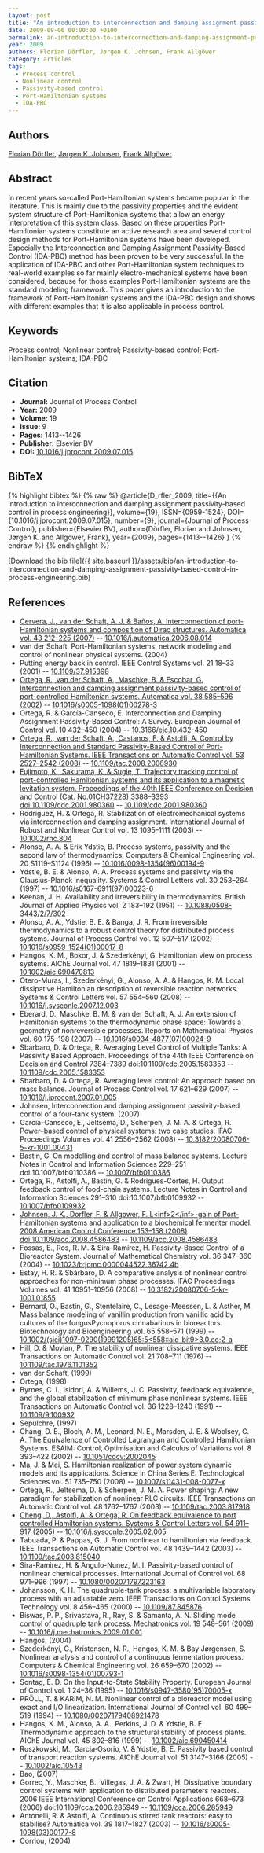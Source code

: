 ```yaml
---
layout: post
title: "An introduction to interconnection and damping assignment passivity-based control in process engineering"
date: 2009-09-06 00:00:00 +0100
permalink: an-introduction-to-interconnection-and-damping-assignment-passivity-based-control-in-process-engineering
year: 2009
authors: Florian Dörfler, Jørgen K. Johnsen, Frank Allgöwer
category: articles
tags:
  - Process control
  - Nonlinear control
  - Passivity-based control
  - Port-Hamiltonian systems
  - IDA-PBC
---
```

 
## Authors
[Florian Dörfler](authors/florian-dorfler), [Jørgen K. Johnsen](authors/jorgen-k-johnsen), [Frank Allgöwer](authors/frank-allgower)
 
## Abstract
In recent years so-called Port-Hamiltonian systems became popular in the literature. This is mainly due to the passivity properties and the evident system structure of Port-Hamiltonian systems that allow an energy interpretation of this system class. Based on these properties Port-Hamiltonian systems constitute an active research area and several control design methods for Port-Hamiltonian systems have been developed. Especially the Interconnection and Damping Assignment Passivity-Based Control (IDA-PBC) method has been proven to be very successful. In the application of IDA-PBC and other Port-Hamiltonian system techniques to real-world examples so far mainly electro-mechanical systems have been considered, because for those examples Port-Hamiltonian systems are the standard modeling framework. This paper gives an introduction to the framework of Port-Hamiltonian systems and the IDA-PBC design and shows with different examples that it is also applicable in process control.
 
## Keywords
Process control; Nonlinear control; Passivity-based control; Port-Hamiltonian systems; IDA-PBC
 
## Citation
- **Journal:** Journal of Process Control
- **Year:** 2009
- **Volume:** 19
- **Issue:** 9
- **Pages:** 1413--1426
- **Publisher:** Elsevier BV
- **DOI:** [10.1016/j.jprocont.2009.07.015](https://doi.org/10.1016/j.jprocont.2009.07.015)
 
## BibTeX
{% highlight bibtex %}
{% raw %}
@article{D_rfler_2009,
  title={{An introduction to interconnection and damping assignment passivity-based control in process engineering}},
  volume={19},
  ISSN={0959-1524},
  DOI={10.1016/j.jprocont.2009.07.015},
  number={9},
  journal={Journal of Process Control},
  publisher={Elsevier BV},
  author={Dörfler, Florian and Johnsen, Jørgen K. and Allgöwer, Frank},
  year={2009},
  pages={1413--1426}
}
{% endraw %}
{% endhighlight %}
 
[Download the bib file]({{ site.baseurl }}/assets/bib/an-introduction-to-interconnection-and-damping-assignment-passivity-based-control-in-process-engineering.bib)
 
## References
- [Cervera, J., van der Schaft, A. J. & Baños, A. Interconnection of port-Hamiltonian systems and composition of Dirac structures. Automatica vol. 43 212–225 (2007)](interconnection-of-port-hamiltonian-systems-and-composition-of-dirac-structures) -- [10.1016/j.automatica.2006.08.014](https://doi.org/10.1016/j.automatica.2006.08.014)
- van der Schaft, Port-Hamiltonian systems: network modeling and control of nonlinear physical systems. (2004)
- Putting energy back in control. IEEE Control Systems vol. 21 18–33 (2001) -- [10.1109/37.915398](https://doi.org/10.1109/37.915398)
- [Ortega, R., van der Schaft, A., Maschke, B. & Escobar, G. Interconnection and damping assignment passivity-based control of port-controlled Hamiltonian systems. Automatica vol. 38 585–596 (2002)](interconnection-and-damping-assignment-passivity-based-control-of-port-controlled-hamiltonian-systems) -- [10.1016/s0005-1098(01)00278-3](https://doi.org/10.1016/s0005-1098(01)00278-3)
- Ortega, R. & García-Canseco, E. Interconnection and Damping Assignment Passivity-Based Control: A Survey. European Journal of Control vol. 10 432–450 (2004) -- [10.3166/ejc.10.432-450](https://doi.org/10.3166/ejc.10.432-450)
- [Ortega, R., van der Schaft, A., Castanos, F. & Astolfi, A. Control by Interconnection and Standard Passivity-Based Control of Port-Hamiltonian Systems. IEEE Transactions on Automatic Control vol. 53 2527–2542 (2008)](control-by-interconnection-and-standard-passivity-based-control-of-port-hamiltonian-systems) -- [10.1109/tac.2008.2006930](https://doi.org/10.1109/tac.2008.2006930)
- [Fujimoto, K., Sakurama, K. & Sugie, T. Trajectory tracking control of port-controlled Hamiltonian systems and its application to a magnetic levitation system. Proceedings of the 40th IEEE Conference on Decision and Control (Cat. No.01CH37228) 3388–3393 doi:10.1109/cdc.2001.980360](trajectory-tracking-control-of-port-controlled-hamiltonian-systems-and-its-application-to-a-magnetic-levitation-system) -- [10.1109/cdc.2001.980360](https://doi.org/10.1109/cdc.2001.980360)
- Rodríguez, H. & Ortega, R. Stabilization of electromechanical systems via interconnection and damping assignment. International Journal of Robust and Nonlinear Control vol. 13 1095–1111 (2003) -- [10.1002/rnc.804](https://doi.org/10.1002/rnc.804)
- Alonso, A. A. & Erik Ydstie, B. Process systems, passivity and the second law of thermodynamics. Computers &amp; Chemical Engineering vol. 20 S1119–S1124 (1996) -- [10.1016/0098-1354(96)00194-9](https://doi.org/10.1016/0098-1354(96)00194-9)
- Ydstie, B. E. & Alonso, A. A. Process systems and passivity via the Clausius-Planck inequality. Systems &amp; Control Letters vol. 30 253–264 (1997) -- [10.1016/s0167-6911(97)00023-6](https://doi.org/10.1016/s0167-6911(97)00023-6)
- Keenan, J. H. Availability and irreversibility in thermodynamics. British Journal of Applied Physics vol. 2 183–192 (1951) -- [10.1088/0508-3443/2/7/302](https://doi.org/10.1088/0508-3443/2/7/302)
- Alonso, A. A., Ydstie, B. E. & Banga, J. R. From irreversible thermodynamics to a robust control theory for distributed process systems. Journal of Process Control vol. 12 507–517 (2002) -- [10.1016/s0959-1524(01)00017-8](https://doi.org/10.1016/s0959-1524(01)00017-8)
- Hangos, K. M., Bokor, J. & Szederkényi, G. Hamiltonian view on process systems. AIChE Journal vol. 47 1819–1831 (2001) -- [10.1002/aic.690470813](https://doi.org/10.1002/aic.690470813)
- Otero-Muras, I., Szederkényi, G., Alonso, A. A. & Hangos, K. M. Local dissipative Hamiltonian description of reversible reaction networks. Systems &amp; Control Letters vol. 57 554–560 (2008) -- [10.1016/j.sysconle.2007.12.003](https://doi.org/10.1016/j.sysconle.2007.12.003)
- Eberard, D., Maschke, B. M. & van der Schaft, A. J. An extension of Hamiltonian systems to the thermodynamic phase space: Towards a geometry of nonreversible processes. Reports on Mathematical Physics vol. 60 175–198 (2007) -- [10.1016/s0034-4877(07)00024-9](https://doi.org/10.1016/s0034-4877(07)00024-9)
- Sbarbaro, D. & Ortega, R. Averaging Level Control of Multiple Tanks: A Passivity Based Approach. Proceedings of the 44th IEEE Conference on Decision and Control 7384–7389 doi:10.1109/cdc.2005.1583353 -- [10.1109/cdc.2005.1583353](https://doi.org/10.1109/cdc.2005.1583353)
- Sbarbaro, D. & Ortega, R. Averaging level control: An approach based on mass balance. Journal of Process Control vol. 17 621–629 (2007) -- [10.1016/j.jprocont.2007.01.005](https://doi.org/10.1016/j.jprocont.2007.01.005)
- Johnsen, Interconnection and damping assignment passivity-based control of a four-tank system. (2007)
- García–Canseco, E., Jeltsema, D., Scherpen, J. M. A. & Ortega, R. Power–based control of physical systems: two case studies. IFAC Proceedings Volumes vol. 41 2556–2562 (2008) -- [10.3182/20080706-5-kr-1001.00431](https://doi.org/10.3182/20080706-5-kr-1001.00431)
- Bastin, G. On modelling and control of mass balance systems. Lecture Notes in Control and Information Sciences 229–251 doi:10.1007/bfb0110386 -- [10.1007/bfb0110386](https://doi.org/10.1007/bfb0110386)
- Ortega, R., Astolfi, A., Bastin, G. & Rodrigues-Cortes, H. Output feedback control of food-chain systems. Lecture Notes in Control and Information Sciences 291–310 doi:10.1007/bfb0109932 -- [10.1007/bfb0109932](https://doi.org/10.1007/bfb0109932)
- [Johnsen, J. K., Dorfler, F. & Allgower, F. L&lt;inf&gt;2&lt;/inf&gt;-gain of Port-Hamiltonian systems and application to a biochemical fermenter model. 2008 American Control Conference 153–158 (2008) doi:10.1109/acc.2008.4586483](l-lt-inf-gt-2-lt-inf-gt-gain-of-port-hamiltonian-systems-and-application-to-a-biochemical-fermenter-model) -- [10.1109/acc.2008.4586483](https://doi.org/10.1109/acc.2008.4586483)
- Fossas, E., Ros, R. M. & Sira-Ramírez, H. Passivity-Based Control of a Bioreactor System. Journal of Mathematical Chemistry vol. 36 347–360 (2004) -- [10.1023/b:jomc.0000044522.36742.4b](https://doi.org/10.1023/b:jomc.0000044522.36742.4b)
- Estay, H. R. & Sbárbaro, D. A comparative analysis of nonlinear control approaches for non-minimum phase processes. IFAC Proceedings Volumes vol. 41 10951–10956 (2008) -- [10.3182/20080706-5-kr-1001.01855](https://doi.org/10.3182/20080706-5-kr-1001.01855)
- Bernard, O., Bastin, G., Stentelaire, C., Lesage-Meessen, L. & Asther, M. Mass balance modeling of vanillin production from vanillic acid by cultures of the fungusPycnoporus cinnabarinus in bioreactors. Biotechnology and Bioengineering vol. 65 558–571 (1999) -- [10.1002/(sici)1097-0290(19991205)65:5<558::aid-bit9>3.0.co;2-a](https://doi.org/10.1002/(sici)1097-0290(19991205)65:5<558::aid-bit9>3.0.co;2-a)
- Hill, D. & Moylan, P. The stability of nonlinear dissipative systems. IEEE Transactions on Automatic Control vol. 21 708–711 (1976) -- [10.1109/tac.1976.1101352](https://doi.org/10.1109/tac.1976.1101352)
- van der Schaft, (1999)
- Ortega, (1998)
- Byrnes, C. I., Isidori, A. & Willems, J. C. Passivity, feedback equivalence, and the global stabilization of minimum phase nonlinear systems. IEEE Transactions on Automatic Control vol. 36 1228–1240 (1991) -- [10.1109/9.100932](https://doi.org/10.1109/9.100932)
- Sepulchre, (1997)
- Chang, D. E., Bloch, A. M., Leonard, N. E., Marsden, J. E. & Woolsey, C. A. The Equivalence of Controlled Lagrangian and Controlled Hamiltonian Systems. ESAIM: Control, Optimisation and Calculus of Variations vol. 8 393–422 (2002) -- [10.1051/cocv:2002045](https://doi.org/10.1051/cocv:2002045)
- Ma, J. & Mei, S. Hamiltonian realization of power system dynamic models and its applications. Science in China Series E: Technological Sciences vol. 51 735–750 (2008) -- [10.1007/s11431-008-0077-x](https://doi.org/10.1007/s11431-008-0077-x)
- Ortega, R., Jeltsema, D. & Scherpen, J. M. A. Power shaping: A new paradigm for stabilization of nonlinear RLC circuits. IEEE Transactions on Automatic Control vol. 48 1762–1767 (2003) -- [10.1109/tac.2003.817918](https://doi.org/10.1109/tac.2003.817918)
- [Cheng, D., Astolfi, A. & Ortega, R. On feedback equivalence to port controlled Hamiltonian systems. Systems &amp; Control Letters vol. 54 911–917 (2005)](on-feedback-equivalence-to-port-controlled-hamiltonian-systems) -- [10.1016/j.sysconle.2005.02.005](https://doi.org/10.1016/j.sysconle.2005.02.005)
- Tabuada, P. & Pappas, G. J. From nonlinear to hamiltonian via feedback. IEEE Transactions on Automatic Control vol. 48 1439–1442 (2003) -- [10.1109/tac.2003.815040](https://doi.org/10.1109/tac.2003.815040)
- Sira-Ramirez, H. & Angulo-Nunez, M. I. Passivity-based control of nonlinear chemical processes. International Journal of Control vol. 68 971–996 (1997) -- [10.1080/002071797223163](https://doi.org/10.1080/002071797223163)
- Johansson, K. H. The quadruple-tank process: a multivariable laboratory process with an adjustable zero. IEEE Transactions on Control Systems Technology vol. 8 456–465 (2000) -- [10.1109/87.845876](https://doi.org/10.1109/87.845876)
- Biswas, P. P., Srivastava, R., Ray, S. & Samanta, A. N. Sliding mode control of quadruple tank process. Mechatronics vol. 19 548–561 (2009) -- [10.1016/j.mechatronics.2009.01.001](https://doi.org/10.1016/j.mechatronics.2009.01.001)
- Hangos, (2004)
- Szederkényi, G., Kristensen, N. R., Hangos, K. M. & Bay Jørgensen, S. Nonlinear analysis and control of a continuous fermentation process. Computers &amp; Chemical Engineering vol. 26 659–670 (2002) -- [10.1016/s0098-1354(01)00793-1](https://doi.org/10.1016/s0098-1354(01)00793-1)
- Sontag, E. D. On the Input-to-State Stability Property. European Journal of Control vol. 1 24–36 (1995) -- [10.1016/s0947-3580(95)70005-x](https://doi.org/10.1016/s0947-3580(95)70005-x)
- PRÖLL, T. & KARIM, N. M. Nonlinear control of a bioreactor model using exact and I/O linearization. International Journal of Control vol. 60 499–519 (1994) -- [10.1080/00207179408921478](https://doi.org/10.1080/00207179408921478)
- Hangos, K. M., Alonso, A. A., Perkins, J. D. & Ydstie, B. E. Thermodynamic approach to the structural stability of process plants. AIChE Journal vol. 45 802–816 (1999) -- [10.1002/aic.690450414](https://doi.org/10.1002/aic.690450414)
- Ruszkowski, M., Garcia‐Osorio, V. & Ydstie, B. E. Passivity based control of transport reaction systems. AIChE Journal vol. 51 3147–3166 (2005) -- [10.1002/aic.10543](https://doi.org/10.1002/aic.10543)
- Bao, (2007)
- Gorrec, Y., Maschke, B., Villegas, J. A. & Zwart, H. Dissipative boundary control systems with application to distributed parameters reactors. 2006 IEEE International Conference on Control Applications 668–673 (2006) doi:10.1109/cca.2006.285949 -- [10.1109/cca.2006.285949](https://doi.org/10.1109/cca.2006.285949)
- Antonelli, R. & Astolfi, A. Continuous stirred tank reactors: easy to stabilise? Automatica vol. 39 1817–1827 (2003) -- [10.1016/s0005-1098(03)00177-8](https://doi.org/10.1016/s0005-1098(03)00177-8)
- Corriou, (2004)

